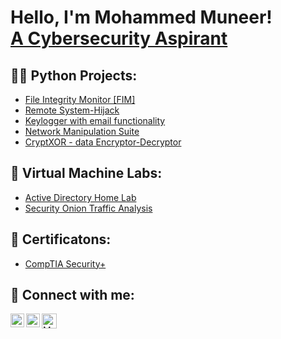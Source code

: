 <h1>Hello, I'm Mohammed Muneer! <br/><a href="https://www.linkedin.com/in/Muneer44/">A Cybersecurity Aspirant</a></h1>

<h2>👨‍💻 Python Projects:</h2>

  - [File Integrity Monitor [FIM]](https://github.com/Muneer44/File-Integrity-Monitor)
  - [Remote System-Hijack](https://github.com/Muneer44/Remote-System-Hijack)
  - [Keylogger with email functionality](https://github.com/Muneer44/Python-Keylogger)
  - [Network Manipulation Suite](https://github.com/Muneer44/Network-Manipulation-Suite)
  - [CryptXOR - data Encryptor-Decryptor](https://github.com/Muneer44/CryptXOR)
  
<h2>🧪 Virtual Machine Labs:</h2>

- [Active Directory Home Lab](https://github.com/Muneer44/Active-Directory-Home-Lab)
- [Security Onion Traffic Analysis](https://github.com/Muneer44/Security-Onion-Traffic-Analysis)


<h2>📰 Certificatons:</h2>

  - [CompTIA Security+](https://www.credly.com/badges/ca39a87d-e254-40ac-8058-d2efea0ae7e9)


<h2> 🤳 Connect with me:</h2>

[<img align="left" alt="Muneer44 | LinkedIn" width="22px" src="https://www.svgrepo.com/show/448234/linkedin.svg" />][linkedin]
[<img align="left" alt="Muneer44 | Instagram" width="22px" src="https://www.svgrepo.com/show/452229/instagram-1.svg" />][instagram]
[<img align="left" alt="Muneer44 | Gmail" width="24px" src="https://www.svgrepo.com/show/381000/new-logo-gmail.svg" />][Gmail]


[instagram]: https://www.instagram.com/muneer_.44
[linkedin]: https://linkedin.com/in/Muneer44
[Gmail]: https://mail.google.com/mail/u/0/?fs=1&to=m.munr44@gmail.com&tf=cm
